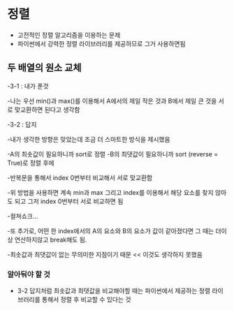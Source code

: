 # 정렬

- 고전적인 정렬 알고리즘을 이용하는 문제
- 파이썬에서 강력한 정렬 라이브러리를 제공하므로 그거 사용하면됨


## 두 배열의 원소 교체

-3-1 : 내가 푼것

-나는 우선 min()과 max()를 이용해서 A에서의 제일 작은 것과 B에서 제일 큰 것을 서로 맞교환하면 된다고 생각함

-3-2 : 답지

-내가 생각한 방향은 맞았는데 조금 더 스마트한 방식을 제시했음

-A의 최솟값이 필요하니까 sort로 정렬
-B의 최댓값이 필요하니까 sort (reverse = True)로 정렬 후에

-반복문을 통해서 index 0번부터 비교해서 서로 맞교환함

-위 방법을 사용하면 계속 min과 max 그리고 index를 이용해서 해당 요소를 찾지 않아도 되고 그저 index 0번부터 서로 비교하면 됨

-컬쳐쇼크...

-또 추가로, 어떤 한 index에서의 A의 요소와 B의 요소가 값이 같아졌다면 그 때는 더이상 연산하지않고 break해도 됨.

-최솟값과 최댓값이 없는 무의미한 지점이기 때문 << 이것도 생각하지 못했음


### 알아둬야 할 것

- 3-2 답지처럼 최솟값과 최댓값을 비교해야할 때는 파이썬에서 제공하는 정렬 라이브러리를 통해서 정렬 후 비교할 수 있다는 것

